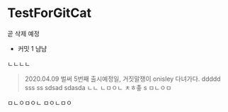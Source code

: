 # TestForGitCat
곧 삭제 예정
- 커밋 1
냠냠


ㄴㄴㄴㄴ
> 2020.04.09 벌써 5번째 출시예정일, 거짓말쟁이 onisley 다녀가다.
ddddd
sss
ss
sdsad
sdasda
ㄴㄴ
ㄴㅁㅇㄴ
ㅊㅎ촣
s
ㅁㄴㅇㅁ

ㅁㄴㅇㅁㅇㄴ
ㅁㅇㄴㅁㅇ
